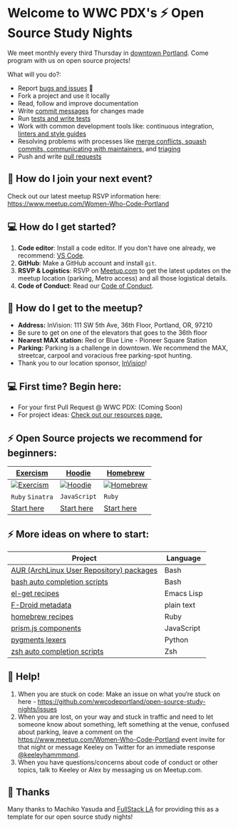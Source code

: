 # Welcome to WWC PDX's :zap: Open Source Study Nights

We meet monthly every third Thursday in [downtown Portland](https://www.meetup.com/Women-Who-Code-Portland). Come program with us on open source projects! 

What will you do?:
- Report [bugs and issues](https://github.com/hoodiehq/hoodie/blob/master/CONTRIBUTING.md#bug-reports) :bug: 
- Fork a project and use it locally
- Read, follow and improve documentation
- Write [commit messages](https://gist.github.com/stephenparish/9941e89d80e2bc58a153) for changes made
- Run [tests and write tests](https://github.com/hoodiehq/hoodie/blob/master/docs/developers/CODING_STYLE.rst#client)
- Work with common development tools like: continuous integration, [linters and style guides](https://github.com/hoodiehq/hoodie/blob/master/docs/developers/CODING_STYLE.rst)
- Resolving problems with processes like [merge conflicts, squash commits, communicating with maintainers,](https://github.com/hoodiehq/hoodie/blob/master/CONTRIBUTING.md#maintainers) and [triaging](https://github.com/hoodiehq/hoodie/blob/master/TRIAGING.md)
- Push and write [pull requests](https://github.com/hoodiehq/hoodie/blob/master/CONTRIBUTING.md#pull-requests)

## :calendar: How do I join your next event?
Check out our latest meetup RSVP information here: https://www.meetup.com/Women-Who-Code-Portland

## :computer: How do I get started?
1. **Code editor**: Install a code editor. If you don't have one already, we recommend: [VS Code](https://code.visualstudio.com/).
2. **GitHub**: Make a GitHub account and install `git`.
3. **RSVP & Logistics**: RSVP on [Meetup.com](https://www.meetup.com/Women-Who-Code-Portland) to get the latest updates on the meetup location (parking, Metro access) and all those logistical details.
4. **Code of Conduct**: Read our [Code of Conduct](https://github.com/WomenWhoCode/guidelines-resources/blob/master/code_of_conduct.md).
<!-- 5. **Check out the Past Meetup Notes**: All of our previous events' ⚡ 📻 Nightly Notes are archived here: https://github.com/wwcodeportland/open-source-study-nights/issues?utf8=%E2%9C%93&q=label%3Astudy-night-notes+  -->

## :city_sunset: How do I get to the meetup?
- **Address:** InVision: 111 SW 5th Ave, 36th Floor, Portland, OR, 97210
- Be sure to get on one of the elevators that goes to the 36th floor
- **Nearest MAX station:** Red or Blue Line - Pioneer Square Station
- **Parking:** Parking is a challenge in downtown. We recommend the MAX, streetcar, carpool and voracious free parking-spot hunting.
- Thank you to our location sponsor, [InVision](https://invisionapp.com)!

## :computer: First time? Begin here:
* For your first Pull Request @ WWC PDX: (Coming Soon)
* For project ideas: [Check out our resources page.](./docs/project-ideas.md)

## :zap: Open Source projects we recommend for beginners:

| [Exercism](https://github.com/exercism/exercism.io)  | [Hoodie](https://github.com/hoodiehq/) |  [Homebrew](https://github.com/homebrew) |
| ------------- | ------------- |------------- |
| [![Exercism][exercism-logo]](http://exercism.io)  | [![Hoodie][hoodie-logo]](http://hood.ie)  | [![Homebrew][brew-logo]](http://brew.sh/)  |
| `Ruby` `Sinatra`  | `JavaScript` | `Ruby`  |
| [Start here](https://github.com/exercism/exercism.io#contributing-to-exercism)  | [Start here](https://github.com/hoodiehq/camp/issues) | [Start here](https://github.com/Homebrew/brew/blob/master/CONTRIBUTING.md)  |

[exercism-logo]: https://avatars2.githubusercontent.com/u/5624255?v=3&s=200
[hoodie-logo]: https://avatars1.githubusercontent.com/u/1888826?v=3&s=200
[brew-logo]: https://avatars2.githubusercontent.com/u/1503512?v=3&s=200

## :zap: More ideas on where to start:

<table>
    <thead>
        <tr><th>Project</th><th>Language</th></tr>
    </thead>
    <tbody>
        <tr>
            <td><a href="https://aur.archlinux.org/packages/">AUR (ArchLinux User Repository) packages</a></td>
            <td>Bash</td>
        </tr>
        <tr>
            <td><a href="https://github.com/scop/bash-completion">bash auto completion scripts</a></td>
            <td>Bash</td>
        </tr>
        <tr>
            <td><a href="https://github.com/dimitri/el-get/tree/master/recipes">el-get recipes</a></td>
            <td>Emacs Lisp</td>
        </tr>
        <tr>
            <td><a href="https://gitlab.com/fdroid/fdroiddata/tree/master/metadata">F-Droid metadata</a></td>
            <td>plain text</td>
        </tr>
        <tr>
            <td><a href="https://github.com/Homebrew/homebrew-core/tree/master/Formula">homebrew recipes</a></td>
            <td>Ruby</td>
        </tr>
        <tr>
            <td><a href="https://github.com/PrismJS/prism/tree/gh-pages/components">prism.js components</a></td>
            <td>JavaScript</td>
        </tr>
        <tr>
            <td><a href="https://bitbucket.org/birkenfeld/pygments-main/src/default/pygments/lexers/">pygments lexers</a></td>
            <td>Python</td>
        </tr>
        <tr>
            <td><a href="https://github.com/zsh-users/zsh-completions">zsh auto completion scripts</a></td>
            <td>Zsh</td>
        </tr>
    </tbody>
</table>


## :raised_hands: Help!
1. When you are stuck on code: Make an issue on what you‘re stuck on here - https://github.com/wwcodeportland/open-source-study-nights/issues
2. When you are lost, on your way and stuck in traffic and need to let someone know about something, left something at the venue, confused about parking, leave a comment on the https://www.meetup.com/Women-Who-Code-Portland event invite for that night or message Keeley on Twitter for an immediate response [@keeleyhammmond](https://twitter.com/keeleyhammond).
3. When you have questions/concerns about code of conduct or other topics, talk to Keeley or Alex by messaging us on Meetup.com.

## :pray: Thanks
Many thanks to Machiko Yasuda and [FullStack LA](https://github.com/fullstackla/pairing-meetup) for providing this as a template for our open source study nights!

